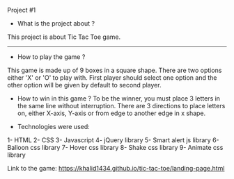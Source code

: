 Project #1

- What is the project about ? 

This project is about Tic Tac Toe game. 

<hr>



- How to play the game ?

This game is made up of 9 boxes in a square shape. There are two options either 'X' or 'O' to play with. First player should select one option and the other option will be given by default to second player. 

- How to win in this game ?
To be the winner, you must place 3 letters in the same line without interruption. There are 3 directions to place letters on, either X-axis, Y-axis or from edge to another edge in x shape.




- Technologies were used:

1- HTML
2- CSS
3- Javascript
4- jQuery library
5- Smart alert js library
6- Balloon css library
7- Hover css library
8- Shake css library
9- Animate css library


Link to the game:
https://khalid1434.github.io/tic-tac-toe/landing-page.html
